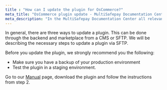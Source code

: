 ```yaml
---
title : "How can I update the plugin for OsCommerce?"
meta_title: "OsCommerce plugin update - MultiSafepay Documentation Center"
meta_description: "In the MultiSafepay Documentation Center all relevant information regarding our Plugins and API. As well as Support pages for Payment Method, Tools and General Questions. You can also find the contact details of our Support Team and Integration Team."
---
```


In general, there are three ways to update a plugin. This can be done through the backend and marketplace from a CMS or SFTP.
We will be describing the necessary steps to update a plugin via SFTP.

Before you update the plugin, we strongly recommend you the following:

* Make sure you have a backup of your production environment
* Test the plugin in a staging environment.

Go to our [Manual](/integrations/oscommerce/manual/) page, download the plugin and follow the instructions from step 2.
